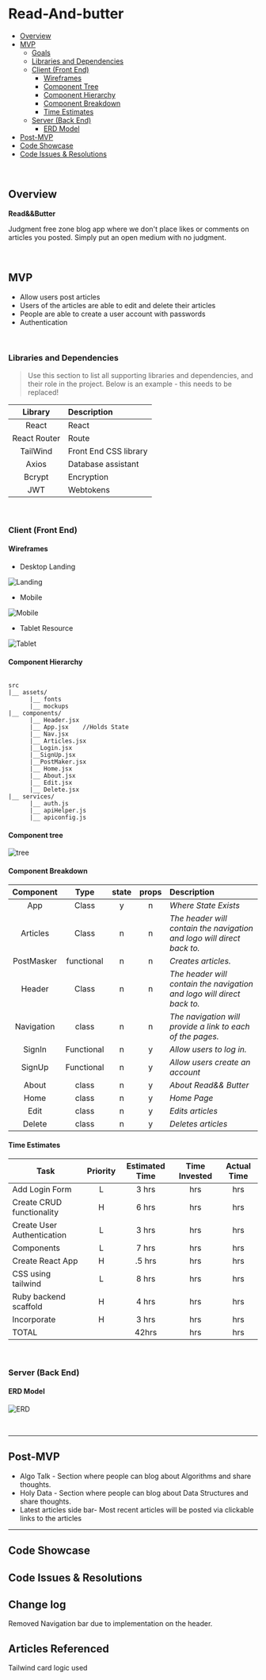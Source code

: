 # Read-And-butter


- [Overview](#overview)
- [MVP](#mvp)
  - [Goals](#goals)
  - [Libraries and Dependencies](#libraries-and-dependencies)
  - [Client (Front End)](#client-front-end)
    - [Wireframes](#wireframes)
    - [Component Tree](#component-tree)
    - [Component Hierarchy](#component-hierarchy)
    - [Component Breakdown](#component-breakdown)
    - [Time Estimates](#time-estimates)
  - [Server (Back End)](#server-back-end)
    - [ERD Model](#erd-model)
- [Post-MVP](#post-mvp)
- [Code Showcase](#code-showcase)
- [Code Issues & Resolutions](#code-issues--resolutions)

<br>

## Overview

**Read&&Butter** 

Judgment free zone blog app where we don't place likes or comments on articles you posted. Simply put an open medium with no judgment. 

<br>

## MVP


- Allow users post articles 
- Users of the articles are able to edit and delete their articles  
- People are able to create a user account with passwords
- Authentication


<br>

### Libraries and Dependencies

> Use this section to list all supporting libraries and dependencies, and their role in the project. Below is an example - this needs to be replaced!

|     Library      | Description                                |
| :--------------: | :----------------------------------------- |
|      React       | React|
|   React Router   | Route |
| TailWind | Front End CSS library |
|     Axios      | Database assistant |
|     Bcrypt      | Encryption |
|     JWT      | Webtokens |


<br>

### Client (Front End)

#### Wireframes






- Desktop Landing

![Landing](https://i.imgur.com/m5FQ4eB.png)

- Mobile

![Mobile](https://i.imgur.com/fqwx5DU.png)

- Tablet Resource

![Tablet](https://i.imgur.com/QOjq49h.png)




#### Component Hierarchy

``` structure

src
|__ assets/
      |__ fonts
      |__ mockups
|__ components/
      |__ Header.jsx
      |__ App.jsx    //Holds State
      |__ Nav.jsx
      |__ Articles.jsx
      |__Login.jsx
      |__SignUp.jsx
      |__PostMaker.jsx
      |__ Home.jsx
      |__ About.jsx
      |__ Edit.jsx
      |__ Delete.jsx
|__ services/
      |__ auth.js
      |__ apiHelper.js
      |__ apiconfig.js

```
#### Component tree
![tree](https://i.imgur.com/BQmEfnL.png)


#### Component Breakdown



|  Component   |    Type    | state | props | Description                                                      |
| :----------: | :--------: | :---: | :---: | :--------------------------------------------------------------- |
|    App    | Class |   y   |   n   | _Where State Exists_               |
|    Articles    | Class |   n   |   n   | _The header will contain the navigation and logo will direct back to._               |
|    PostMasker    | functional |   n   |   n   | _Creates articles._               |
|    Header    | Class |   n   |   n   | _The header will contain the navigation and logo will direct back to._               |
|  Navigation  | class |   n   |   n   | _The navigation will provide a link to each of the pages._       |
| SignIn | Functional |   n   |   y   | _Allow users to log in._                 |
| SignUp | Functional |   n   |   y   | _Allow users create an account_                 |
| About | class |   n   |   y   | _About Read&& Butter_                 |
| Home | class |   n   |   y   | _Home Page_                 |
| Edit | class |   n   |   y   | _Edits articles_                 |
| Delete | class |   n   |   y   | _Deletes articles_                 |

#### Time Estimates


| Task                | Priority | Estimated Time | Time Invested | Actual Time |
| ------------------- | :------: | :------------: | :-----------: | :---------: |
| Add Login Form    |    L     |     3 hrs      |      hrs     |     hrs    |
| Create CRUD functionality |    H     |     6 hrs      |      hrs     |     hrs     |
| Create User Authentication    |    L     |     3 hrs      |      hrs     |     hrs    |
|  Components   |    L     |     7 hrs      |     hrs     |     hrs    |
| Create React App   |    H     |     .5 hrs      |      hrs     |     hrs    |
| CSS using tailwind   |    L     |     8 hrs      |      hrs     |     hrs    |
| Ruby backend scaffold   |    H     |     4 hrs      |      hrs     |     hrs    |
| Incorporate   |    H     |     3 hrs      |      hrs     |     hrs    |
| TOTAL               |          |     42hrs      |      hrs     |     hrs     |


<br>

### Server (Back End)

#### ERD Model
![ERD](https://i.imgur.com/rDkdUjb.png)


<br>

***

## Post-MVP
- Algo Talk - Section where people can blog about Algorithms and share thoughts.
- Holy Data - Section where people can blog about Data Structures and share thoughts.
- Latest articles side bar- Most recent articles will be posted via clickable links to the articles 

***

## Code Showcase



## Code Issues & Resolutions

## Change log
Removed Navigation bar due to implementation on the header.

## Articles Referenced

Tailwind card logic used 